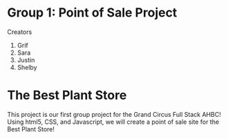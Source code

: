 
# Group 1: Point of Sale Project  

Creators
 1. Grif
 2. Sara
 3. Justin
 4. Shelby

 # The Best Plant Store
 This project is our first group project for the Grand Circus Full Stack AHBC! Using html5, CSS, and Javascript, we will create a point of sale site for the Best Plant Store! 





